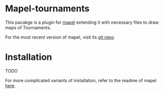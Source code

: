 # Mapel-tournaments
This pacakge is a plugin for [mapel](https://pypi.org/project/mapel/) extending
it with necessary files to draw maps of Tournaments.

For the most recent version of mapel, visit its [git
repo](https://pypi.org/project/mapel/).

# Installation
TODO

For more complicated variants of installation, refer to the readme of mapel
[here](https://github.com/szufix/mapel).
